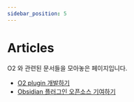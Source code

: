 ```yaml
---
sidebar_position: 5
---
```


# Articles

O2 와 관련된 문서들을 모아놓은 페이지입니다.

- [O2 plugin 개발하기](https://songkg7.github.io/posts/develop-obsidian-plugin/)
- [Obsidian 플러그인 오픈소스 기여하기](https://l2hyunn.github.io/posts/Obsidian-%ED%94%8C%EB%9F%AC%EA%B7%B8%EC%9D%B8-%EC%98%A4%ED%94%88%EC%86%8C%EC%8A%A4-%EA%B8%B0%EC%97%AC%ED%95%98%EA%B8%B0/)
